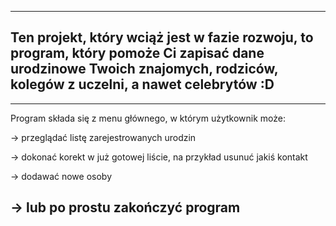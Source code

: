 -------------------------------------------------------------------
Ten projekt, który wciąż jest w fazie rozwoju, to program, który pomoże 
Ci zapisać dane urodzinowe Twoich znajomych, rodziców, 
kolegów z uczelni, a nawet celebrytów :D
-------------------------------------------------------------------

-------------------------------------------------------------------
Program składa się z menu głównego, w którym użytkownik może:

-> przeglądać listę zarejestrowanych urodzin

-> dokonać korekt w już gotowej liście, na przykład usunuć 
   jakiś kontakt
   
-> dodawać nowe osoby

-> lub po prostu zakończyć program
-------------------------------------------------------------------
